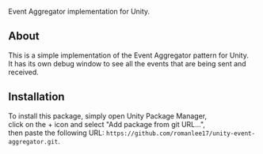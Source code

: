 Event Aggregator implementation for Unity.

## About

This is a simple implementation of the Event Aggregator pattern for Unity.<br/>
It has its own debug window to see all the events that are being sent and received.

## Installation

To install this package, simply open Unity Package Manager,<br/>
click on the + icon and select "Add package from git URL...",<br/>
then paste the following URL: `https://github.com/romanlee17/unity-event-aggregator.git`.